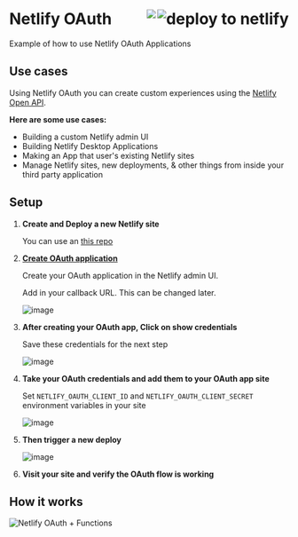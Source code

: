 <h1> Netlify OAuth
<a href="https://app.netlify.com/start/deploy?repository=https://github.com/netlify-labs/oauth-example">
  <img align="right" src="https://camo.githubusercontent.com/be2eb66bb727e25655f1dcff88c2fdca82a77513/68747470733a2f2f7777772e6e65746c6966792e636f6d2f696d672f6465706c6f792f627574746f6e2e737667" class="deploy-button" alt="deploy to netlify">
</a>
<a href='https://app.netlify.com/sites/oauth-example/deploys'><img align="right" src='https://api.netlify.com/api/v1/badges/ff09f383-7ad2-4b9e-a14d-cc4a868f16c4/deploy-status'/></a>
</h1>

Example of how to use Netlify OAuth Applications

## Use cases

Using Netlify OAuth you can create custom experiences using the [Netlify Open API](https://open-api.netlify.com/#/default).

**Here are some use cases:**

- Building a custom Netlify admin UI
- Building Netlify Desktop Applications
- Making an App that user's existing Netlify sites
- Manage Netlify sites, new deployments, & other things from inside your third party application

## Setup

1. **Create and Deploy a new Netlify site**

    You can use an [this repo](https://app.netlify.com/start/deploy?repository=https://github.com/netlify-labs/oauth-example)

2. **[Create OAuth application](https://app.netlify.com/account/applications)**

    Create your OAuth application in the Netlify admin UI.

    Add in your callback URL. This can be changed later.

    ![image](https://user-images.githubusercontent.com/532272/53382433-3066da00-3929-11e9-978a-74d802c212db.png)

3. **After creating your OAuth app, Click on show credentials**

    Save these credentials for the next step

    ![image](https://user-images.githubusercontent.com/532272/53382437-3957ab80-3929-11e9-9cbf-b812cd04c2c7.png)

4. **Take your OAuth credentials and add them to your OAuth app site**

    Set `NETLIFY_OAUTH_CLIENT_ID` and `NETLIFY_OAUTH_CLIENT_SECRET` environment variables in your site

    ![image](https://user-images.githubusercontent.com/532272/53382472-53918980-3929-11e9-9d24-598247b5f2c6.png)

5. **Then trigger a new deploy**

    ![image](https://user-images.githubusercontent.com/532272/53382490-6015e200-3929-11e9-9f6b-92be59d78e59.png)


6. **Visit your site and verify the OAuth flow is working**

## How it works

![Netlify OAuth + Functions](https://user-images.githubusercontent.com/532272/54178445-106c0600-4453-11e9-998f-564a521dfc6b.png)


